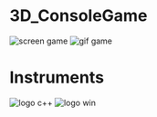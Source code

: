 # 3D_ConsoleGame

![screen game](http://ilinblog.ru/public/img/articles_img/bdw4M9_zoB.jpg)
![gif game](http://ilinblog.ru/public/gifs/pseudo3d1/result1.gif)

# Instruments

![logo c++](https://icons8.com/icon/40669/c%2B%2B)
![logo win]([[https://icons8.com/icon/40669/c%2B%2B](https://icons8.com/icon/108792/windows-10)](https://icons8.com/icon/108792/windows-10))

